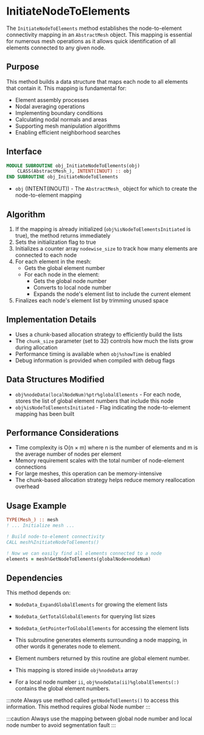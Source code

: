 # InitiateNodeToElements

The `InitiateNodeToElements` method establishes the node-to-element connectivity mapping in an `AbstractMesh` object. This mapping is essential for numerous mesh operations as it allows quick identification of all elements connected to any given node.

## Purpose

This method builds a data structure that maps each node to all elements that contain it. This mapping is fundamental for:

- Element assembly processes
- Nodal averaging operations
- Implementing boundary conditions
- Calculating nodal normals and areas
- Supporting mesh manipulation algorithms
- Enabling efficient neighborhood searches

## Interface

```fortran
MODULE SUBROUTINE obj_InitiateNodeToElements(obj)
    CLASS(AbstractMesh_), INTENT(INOUT) :: obj
END SUBROUTINE obj_InitiateNodeToElements
```

- `obj` (INTENT(INOUT)) - The `AbstractMesh_` object for which to create the node-to-element mapping

## Algorithm

1. If the mapping is already initialized (`obj%isNodeToElementsInitiated` is true), the method returns immediately
2. Sets the initialization flag to true
3. Initializes a counter array `nodewise_size` to track how many elements are connected to each node
4. For each element in the mesh:
   - Gets the global element number
   - For each node in the element:
     - Gets the global node number
     - Converts to local node number
     - Expands the node's element list to include the current element
5. Finalizes each node's element list by trimming unused space

## Implementation Details

- Uses a chunk-based allocation strategy to efficiently build the lists
- The `chunk_size` parameter (set to 32) controls how much the lists grow during allocation
- Performance timing is available when `obj%showTime` is enabled
- Debug information is provided when compiled with debug flags

## Data Structures Modified

- `obj%nodeData(localNodeNum)%ptr%globalElements` - For each node, stores the list of global element numbers that include this node
- `obj%isNodeToElementsInitiated` - Flag indicating the node-to-element mapping has been built

## Performance Considerations

- Time complexity is O(n × m) where n is the number of elements and m is the average number of nodes per element
- Memory requirement scales with the total number of node-element connections
- For large meshes, this operation can be memory-intensive
- The chunk-based allocation strategy helps reduce memory reallocation overhead

## Usage Example

```fortran
TYPE(Mesh_) :: mesh
! ... Initialize mesh ...

! Build node-to-element connectivity
CALL mesh%InitiateNodeToElements()

! Now we can easily find all elements connected to a node
elements = mesh%GetNodeToElements(globalNode=nodeNum)
```

## Dependencies

This method depends on:
- `NodeData_ExpandGlobalElements` for growing the element lists
- `NodeData_GetTotalGlobalElements` for querying list sizes
- `NodeData_GetPointerToGlobalElements` for accessing the element lists

- This subroutine generates elements surrounding a node mapping, in other words it generates node to element.
- Element numbers returned by this routine are global element number.
- This mapping is stored inside `obj%nodeData` array
- For a local node number `ii`, `obj%nodeData(ii)%globalElements(:)` contains the global element numbers.

:::note
Always use method called `getNodeToElements()` to access this information.
This method requires global Node number
:::

:::caution
Always use the mapping between global node number and local node number to
avoid segmentation fault
:::

